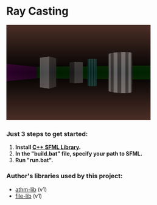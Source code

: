 # Ray Casting

<kbd><img src="https://github.com/ZERDICORP/ray_casting/blob/master/screenshots/s1.png?row=true" alt="screenshot" width="379" height="250"></kbd>

### Just 3 steps to get started:
  1) **Install [C++ SFML Library](https://www.sfml-dev.org/download.php).**
  2) **In the "build.bat" file, specify your path to SFML.**
  3) **Run "run.bat".**

### Author's libraries used by this project:
- [athm-lib](https://github.com/ZERDICORP/athm-lib/tree/v1) (v1)
- [file-lib](https://github.com/ZERDICORP/file-lib/tree/v1) (v1)
